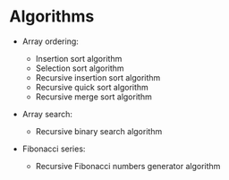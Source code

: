 # Algorithms
- Array ordering:
    - Insertion sort algorithm
    - Selection sort algorithm
    - Recursive insertion sort algorithm
    - Recursive quick sort algorithm
    - Recursive merge sort algorithm
    
- Array search:
    - Recursive binary search algorithm

- Fibonacci series:
	 - Recursive Fibonacci numbers generator algorithm
